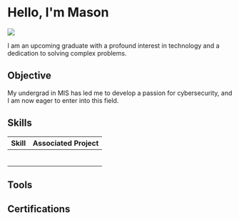 # Hello, I'm Mason
<a href="https://linkedin.com/in/mason-mikesch/"><img src="https://img.shields.io/badge/-LinkedIn-0072b1?&style=for-the-badge&logo=linkedin&logoColor=white" /></a>

I am an upcoming graduate with a profound interest in technology and a dedication to solving complex problems.

## Objective

My undergrad in MIS has led me to develop a passion for cybersecurity, and I am now eager to enter into this field.

## Skills

| Skill                                         | Associated Project         |
|-----------------------------------------------|----------------------------|
|        ||
|  | |
|      | |
|       | |
|                   | |
|  | |

## Tools


## Certifications
